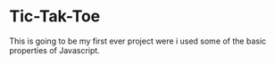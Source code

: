 # Tic-Tak-Toe
This is going to be my first ever project were i used some of the basic properties of Javascript.
